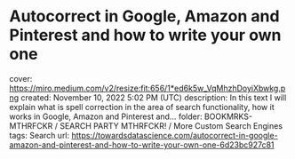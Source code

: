 # Autocorrect in Google, Amazon and Pinterest and how to write your own one

cover: https://miro.medium.com/v2/resize:fit:656/1*ed6k5w_VqMhzhDoyiXbwkg.png
created: November 10, 2022 5:02 PM (UTC)
description: In this text I will explain what is spell correction in the area of search functionality, how it works in Google, Amazon and Pinterest and…
folder: BOOKMRKS-MTHRFCKR / SEARCH PARTY MTHRFCKR! / More Custom Search Engines
tags: Search
url: https://towardsdatascience.com/autocorrect-in-google-amazon-and-pinterest-and-how-to-write-your-own-one-6d23bc927c81